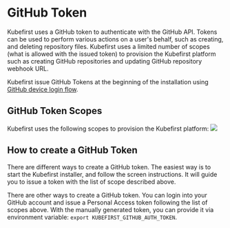 # GitHub Token

Kubefirst uses a GitHub token to authenticate with the GitHub API. Tokens can be used to perform various actions on a user's behalf, such as creating, and deleting repository files. Kubefirst uses a limited number of scopes (what is allowed with the issued token) to provision the Kubefirst platform such as creating GitHub repositories and updating GitHub repository webhook URL. 

Kubefirst issue GitHub Tokens at the beginning of the installation using [GitHub device login flow](https://docs.github.com/en/developers/apps/building-oauth-apps/authorizing-oauth-apps#device-flow).

## GitHub Token Scopes

Kubefirst uses the following scopes to provision the Kubefirst platform:
![](../img/kubefirst/github/token.png)

## How to create a GitHub Token

There are different ways to create a GitHub token. The easiest way is to start the Kubefirst installer, and follow the screen instructions. It will guide you to issue a token with the list of scope described above.

There are other ways to create a GitHub token. You can login into your GitHub account and issue a Personal Access token following the list of scopes above. With the manually generated token, you can provide it via environment variable: `export KUBEFIRST_GITHUB_AUTH_TOKEN`.
